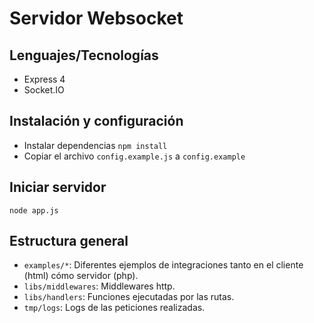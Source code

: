 # Servidor Websocket

## Lenguajes/Tecnologías
- Express 4
- Socket.IO

## Instalación y configuración
- Instalar dependencias `npm install`
- Copiar el archivo `config.example.js` a `config.example`

## Iniciar servidor
```
node app.js
```
## Estructura general
- `examples/*`: Diferentes ejemplos de integraciones tanto en el cliente (html) cómo servidor (php).
- `libs/middlewares`: Middlewares http.
- `libs/handlers`: Funciones ejecutadas por las rutas.
- `tmp/logs`: Logs de las peticiones realizadas.
